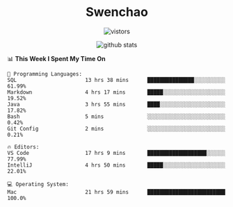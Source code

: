 <h1 align="center">Swenchao</h3>

<p align="center">
  <img src="https://visitor-badge.glitch.me/badge?page_id=Swenchao" alt="vistors" />
</p>

<p align="center">
  <img src="https://github-readme-stats.vercel.app/api?username=Swenchao&count_private=true&show_icons=true&theme=vue-dark&hide_title=true" alt="github stats" />
</p>

<!--START_SECTION:waka-->
📊 **This Week I Spent My Time On** 

```text
💬 Programming Languages: 
SQL                      13 hrs 38 mins      ███████████████░░░░░░░░░░   61.99% 
Markdown                 4 hrs 17 mins       █████░░░░░░░░░░░░░░░░░░░░   19.52% 
Java                     3 hrs 55 mins       ████░░░░░░░░░░░░░░░░░░░░░   17.82% 
Bash                     5 mins              ░░░░░░░░░░░░░░░░░░░░░░░░░   0.42% 
Git Config               2 mins              ░░░░░░░░░░░░░░░░░░░░░░░░░   0.21%

🔥 Editors: 
VS Code                  17 hrs 9 mins       ███████████████████░░░░░░   77.99% 
IntelliJ                 4 hrs 50 mins       █████░░░░░░░░░░░░░░░░░░░░   22.01%

💻 Operating System: 
Mac                      21 hrs 59 mins      █████████████████████████   100.0%

```


<!--END_SECTION:waka-->

